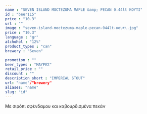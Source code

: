 ```yaml
---
name : "SEVEN ISLAND MOCTEZUMA MAPLE &amp; PECAN 0.44lt ΚΟΥΤΙ"
id : "beer115"
price : "10.3"
url : ""
image : "seven-island-moctezuma-maple-pecan-044lt-κουτι.jpg"
price : "10.3"
language : "gr"
alchohol : "12%"
product_types : "can"
brewery : "Seven"

promotion : ""
beer_types : "ΜΑΥΡΕΣ"
retail_price : ""
discount : ""
description_short : "IMPERIAL STOUT"
url: "name"/"brewery"
aliases: "name"
slug: "id"
---
```


Με σιρόπι σφένδαμου και καβουρδισμένα πεκάν